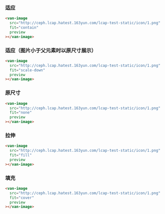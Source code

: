 ### 适应

```html
<van-image
  src="http://ceph.lcap.hatest.163yun.com/lcap-test-static/icon/1.png"
  fit="contain"
  preview
></van-image>
```

### 适应（图片小于父元素时以原尺寸展示）

```html
<van-image
  src="http://ceph.lcap.hatest.163yun.com/lcap-test-static/icon/1.png"
  fit="scale-down"
  preview
></van-image>
```

### 原尺寸

```html
<van-image
  src="http://ceph.lcap.hatest.163yun.com/lcap-test-static/icon/1.png"
  fit="none"
  preview
></van-image>
```

### 拉伸

```html
<van-image
  src="http://ceph.lcap.hatest.163yun.com/lcap-test-static/icon/1.png"
  fit="fill"
  preview
></van-image>
```

### 填充

```html
<van-image
  src="http://ceph.lcap.hatest.163yun.com/lcap-test-static/icon/1.png"
  fit="cover"
  preview
></van-image>
```

